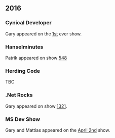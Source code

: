 ﻿## 2016

### Cynical Developer

Gary appeared on the [1st](http://cynicaldeveloper.com/podcast/1/) ever show.

### Hanselminutes

Patrik appeared on show [548](http://hanselminutes.com/548/cake-build-a-c-make-cross-platform-build-automation-system-with-patrik-svensson)

### Herding Code

TBC

### .Net Rocks

Gary appeared on show [1321](https://www.dotnetrocks.com/?show=1321).

### MS Dev Show

Gary and Mattias appeared on the [April 2nd](http://msdevshow.com/2016/04/cakebuild-with-mattias-karlsson-and-gary-ewan-park/) show.
